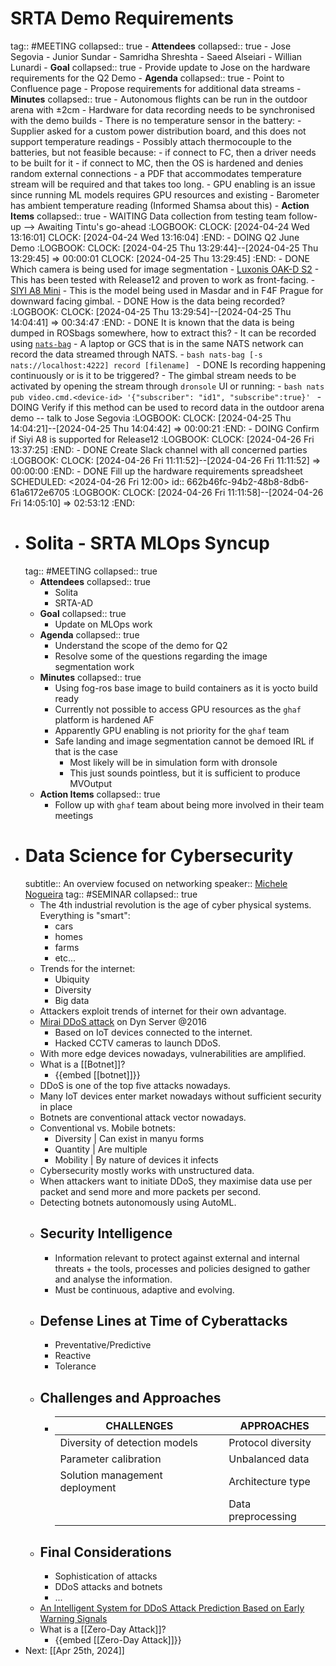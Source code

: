 # SRTA Demo Requirements
tag:: #MEETING
collapsed:: true
	- **Attendees**
	  collapsed:: true
		- Jose Segovia
		- Junior Sundar
		- Samridha Shreshta
		- Saeed Alseiari
		- Willian Lunardi
	- **Goal**
	  collapsed:: true
		- Provide update to Jose on the hardware requirements for the Q2 Demo
	- **Agenda**
	  collapsed:: true
		- Point to Confluence page
		- Propose requirements for additional data streams
	- **Minutes**
	  collapsed:: true
		- Autonomous flights can be run in the outdoor arena with $\pm$2cm
		- Hardware for data recording needs to be synchronised with the demo builds
		- There is no temperature sensor in the battery:
			- Supplier asked for a custom power distribution board, and this does not support temperature readings
			- Possibly attach thermocouple to the batteries, but not feasible because:
				- if connect to FC, then a driver needs to be built for it
				- if connect to MC, then the OS is hardened and denies random external connections
				- a PDF that accommodates temperature stream will be required and that takes too long.
		- GPU enabling is an issue since running ML models requires GPU resources and existing
		- Barometer has ambient temperature reading (Informed Shamsa about this)
	- **Action Items**
	  collapsed:: true
		- WAITING Data collection from testing team follow-up --> Awaiting Tintu's go-ahead
		  :LOGBOOK:
		  CLOCK: [2024-04-24 Wed 13:16:01]
		  CLOCK: [2024-04-24 Wed 13:16:04]
		  :END:
		- DOING Q2 June Demo
		  :LOGBOOK:
		  CLOCK: [2024-04-25 Thu 13:29:44]--[2024-04-25 Thu 13:29:45] =>  00:00:01
		  CLOCK: [2024-04-25 Thu 13:29:45]
		  :END:
			- DONE Which camera is being used for image segmentation
				- [Luxonis OAK-D S2](https://shop.luxonis.com/products/oak-d-s2?variant=42455432233183) - This has been tested with Release12 and proven to work as front-facing.
				- [SIYI A8 Mini](https://shop.siyi.biz/products/siyi-a8-mini) - This is the model being used in Masdar and in F4F Prague for downward facing gimbal.
			- DONE How is the data being recorded?
			  :LOGBOOK:
			  CLOCK: [2024-04-25 Thu 13:29:54]--[2024-04-25 Thu 14:04:41] =>  00:34:47
			  :END:
				- DONE It is known that the data is being dumped in ROSbags somewhere, how to extract this?
					- It can be recorded using [`nats-bag`](https://github.com/tiiuae/nats-bag)
					- A laptop or GCS that is in the same NATS network can record the data streamed through NATS.
					- ```bash
					  nats-bag [-s nats://localhost:4222] record [filename]
					  ```
				- DONE Is recording happening continuously or is it to be triggered?
					- The gimbal stream needs to be activated by opening the stream through `dronsole` UI or running:
					- ```bash
					  nats pub video.cmd.<device-id> '{"subscriber": "id1", "subscribe":true}'
					  ```
			- DOING Verify if this method can be used to record data in the outdoor arena demo -- talk to Jose Segovia
			  :LOGBOOK:
			  CLOCK: [2024-04-25 Thu 14:04:21]--[2024-04-25 Thu 14:04:42] =>  00:00:21
			  :END:
			- DOING Confirm if Siyi A8 is supported for Release12
			  :LOGBOOK:
			  CLOCK: [2024-04-26 Fri 13:37:25]
			  :END:
			- DONE Create Slack channel with all concerned parties
			  :LOGBOOK:
			  CLOCK: [2024-04-26 Fri 11:11:52]--[2024-04-26 Fri 11:11:52] =>  00:00:00
			  :END:
			- DONE Fill up the hardware requirements spreadsheet
			  SCHEDULED: <2024-04-26 Fri 12:00>
			  id:: 662b46fc-94b2-48b8-8db6-61a6172e6705
			  :LOGBOOK:
			  CLOCK: [2024-04-26 Fri 11:11:58]--[2024-04-26 Fri 14:05:10] =>  02:53:12
			  :END:
- # Solita - SRTA MLOps Syncup
  tag:: #MEETING
  collapsed:: true
	- **Attendees**
	  collapsed:: true
		- Solita
		- SRTA-AD
	- **Goal**
	  collapsed:: true
		- Update on MLOps work
	- **Agenda**
	  collapsed:: true
		- Understand the scope of the demo for Q2
		- Resolve some of the questions regarding the image segmentation work
	- **Minutes**
	  collapsed:: true
		- Using fog-ros base image to build containers as it is yocto build ready
		- Currently not possible to access GPU resources as the `ghaf` platform is hardened AF
		- Apparently GPU enabling is not priority for the `ghaf` team
		- Safe landing and image segmentation cannot be demoed IRL if that is the case
			- Most likely will be in simulation form with dronsole
			- This just sounds pointless, but it is sufficient to produce MVOutput
	- **Action Items**
	  collapsed:: true
		- Follow up with `ghaf` team about being more involved in their team meetings
- # Data Science for Cybersecurity
  subtitle:: An overview focused on networking
  speaker:: [Michele Nogueira](https://homepages.dcc.ufmg.br/~michele/)
  tag:: #SEMINAR
  collapsed:: true
	- The 4th industrial revolution is the age of cyber physical systems. Everything is "smart":
		- cars
		- homes
		- farms
		- etc...
	- Trends for the internet:
		- Ubiquity
		- Diversity
		- Big data
	- Attackers exploit trends of internet for their own advantage.
	- [Mirai DDoS attack](https://en.wikipedia.org/wiki/Mirai_(malware)) on Dyn Server @2016
		- Based on IoT devices connected to the internet.
		- Hacked CCTV cameras to launch DDoS.
	- With more edge devices nowadays, vulnerabilities are amplified.
	- What is a [[Botnet]]?
		- {{embed [[botnet]]}}
	- DDoS is one of the top five attacks nowadays.
	- Many IoT devices enter market nowadays without sufficient security in place
	- Botnets are conventional attack vector nowadays.
	- Conventional vs. Mobile botnets:
		- Diversity | Can exist in manyu forms
		- Quantity | Are multiple
		- Mobility | By nature of devices it infects
	- Cybersecurity mostly works with unstructured data.
	- When attackers want to initiate DDoS, they maximise data use per packet and send more and more packets per second.
	- Detecting botnets autonomously using AutoML.
	- ## Security Intelligence
		- Information relevant to protect against external and internal threats + the tools, processes and policies designed to gather and analyse the information.
		- Must be continuous, adaptive and evolving.
	- ## Defense Lines at Time of Cyberattacks
		- Preventative/Predictive
		- Reactive
		- Tolerance
	- ## Challenges and Approaches
		- | CHALLENGES | APPROACHES |
		  |----------------|----------------|
		  | Diversity of detection models | Protocol diversity |
		  | Parameter calibration | Unbalanced data |
		  | Solution management deployment | Architecture type |
		  | | Data preprocessing |
	- ## Final Considerations
		- Sophistication of attacks
		- DDoS attacks and botnets
		- ...
	- [An Intelligent System for DDoS Attack Prediction Based on Early Warning Signals](https://ieeexplore.ieee.org/document/9956892/)
	- What is a [[Zero-Day Attack]]?
		- {{embed [[Zero-Day Attack]]}}
- Next: [[Apr 25th, 2024]]